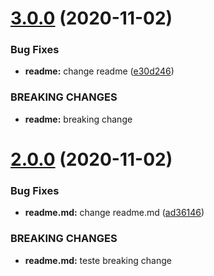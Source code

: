 # [3.0.0](https://github.com/FelipeHonorio/card/compare/v2.0.0...v3.0.0) (2020-11-02)


### Bug Fixes

* **readme:** change readme ([e30d246](https://github.com/FelipeHonorio/card/commit/e30d2467791694f8164787f680fe163a494aa875))


### BREAKING CHANGES

* **readme:** breaking change

# [2.0.0](https://github.com/FelipeHonorio/card/compare/v1.0.3...v2.0.0) (2020-11-02)


### Bug Fixes

* **readme.md:** change readme.md ([ad36146](https://github.com/FelipeHonorio/card/commit/ad36146ba30b71440e05b9202aa8d3dfcbae0d67))


### BREAKING CHANGES

* **readme.md:** teste breaking change
